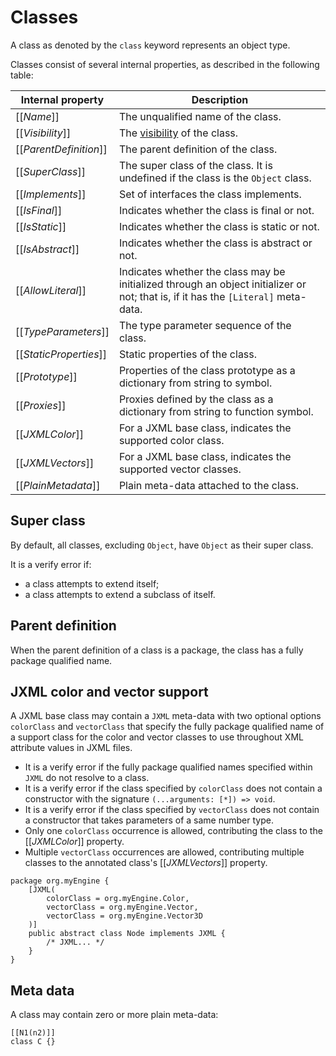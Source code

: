 # Classes

A class as denoted by the `class` keyword represents an object type.

Classes consist of several internal properties, as described in the following table:

| Internal property | Description |
| ----------------- | ----------- |
| \[\[*Name*\]\] | The unqualified name of the class. |
| \[\[*Visibility*\]\] | The [visibility](visibility.md) of the class. |
| \[\[*ParentDefinition*\]\] | The parent definition of the class. |
| \[\[*SuperClass*\]\] | The super class of the class. It is undefined if the class is the `Object` class. |
| \[\[*Implements*\]\] | Set of interfaces the class implements. |
| \[\[*IsFinal*\]\] | Indicates whether the class is final or not. |
| \[\[*IsStatic*\]\] | Indicates whether the class is static or not. |
| \[\[*IsAbstract*\]\] | Indicates whether the class is abstract or not. |
| \[\[*AllowLiteral*\]\] | Indicates whether the class may be initialized through an object initializer or not; that is, if it has the `[Literal]` meta-data. |
| \[\[*TypeParameters*\]\] | The type parameter sequence of the class. |
| \[\[*StaticProperties*\]\] | Static properties of the class. |
| \[\[*Prototype*\]\] | Properties of the class prototype as a dictionary from string to symbol. |
| \[\[*Proxies*\]\] | Proxies defined by the class as a dictionary from string to function symbol. |
| \[\[*JXMLColor*\]\] | For a JXML base class, indicates the supported color class. |
| \[\[*JXMLVectors*\]\] | For a JXML base class, indicates the supported vector classes. |
| \[\[*PlainMetadata*\]\] | Plain meta-data attached to the class. |

## Super class

By default, all classes, excluding `Object`, have `Object` as their super class.

It is a verify error if:

* a class attempts to extend itself;
* a class attempts to extend a subclass of itself.

## Parent definition

When the parent definition of a class is a package, the class has a fully package qualified name.

## JXML color and vector support

A JXML base class may contain a `JXML` meta-data with two optional options `colorClass` and `vectorClass` that specify the fully package qualified name of a support class for the color and vector classes to use throughout XML attribute values in JXML files.

* It is a verify error if the fully package qualified names specified within `JXML` do not resolve to a class.
* It is a verify error if the class specified by `colorClass` does not contain a constructor with the signature `(...arguments: [*]) => void`.
* It is a verify error if the class specified by `vectorClass` does not contain a constructor that takes parameters of a same number type.
* Only one `colorClass` occurrence is allowed, contributing the class to the \[\[*JXMLColor*\]\] property.
* Multiple `vectorClass` occurrences are allowed, contributing multiple classes to the annotated class's \[\[*JXMLVectors*\]\] property.

```
package org.myEngine {
    [JXML(
        colorClass = org.myEngine.Color,
        vectorClass = org.myEngine.Vector,
        vectorClass = org.myEngine.Vector3D
    )]
    public abstract class Node implements JXML {
        /* JXML... */
    }
}
```

## Meta data

A class may contain zero or more plain meta-data:

```
[[N1(n2)]]
class C {}
```